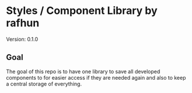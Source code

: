 # Styles / Component Library by rafhun
Version: 0.1.0

## Goal
The goal of this repo is to have one library to save all developed components to for easier access if they are needed again and also to keep a central storage of everything.
